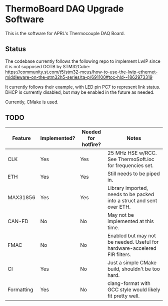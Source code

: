 # ThermoBoard DAQ Upgrade Software

This is the software for APRL's Thermocouple DAQ Board.

## Status

The codebase currently follows the following repo to implement LwIP since it is not supposed OOTB by STM32Cube: https://community.st.com/t5/stm32-mcus/how-to-use-the-lwip-ethernet-middleware-on-the-stm32h5-series/ta-p/691100#toc-hId--1862973319

It currently follows their example, with LED pin PC7 to represent link status. DHCP is currently disabled, but may be enabled in the future as needed.

Currently, CMake is used.


## TODO
| Feature | Implemented? | Needed for hotfire? | Notes |
|---------|--------------|---------------------|-------|
| CLK | Yes | Yes | 25 MHz HSE w/RCC. See ThermoSoft.ioc for frequencies set. |
| ETH | Yes | Yes | Still needs to be piped in. |
| MAX31856 | Yes | Yes | Library imported, needs to be packed into a struct and sent over ETH. |
| CAN-FD | No | No | May not be implemented at this time. |
| FMAC | No | No | Enabled but may not be needed. Useful for hardware-accelered FIR filters. |
| CI | Yes | No | Just a simple CMake build, shouldn't be too hard. |
| Formatting | Yes | No | clang-format with GCC style would likely fit pretty well. |
